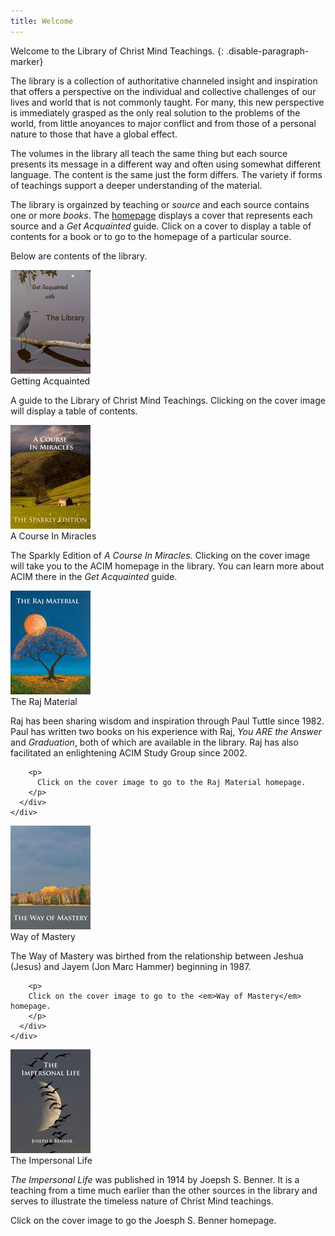 ```yaml
---
title: Welcome
---
```


Welcome to the Library of Christ Mind Teachings.
{: .disable-paragraph-marker}

The library is a collection of authoritative channeled insight and inspiration that offers a perspective on the individual and collective challenges of our lives and world that is not commonly taught. For many, this new perspective is immediately grasped as the only real solution to the problems of the world, from little anoyances to major conflict and from those of a personal nature to those that have a global effect.

The volumes in the library all teach the same thing but each source presents its message in a different way and often using somewhat different language. The content is the same just the form differs. The variety if forms of teachings support a deeper understanding of the material.

The library is orgainzed by teaching or *source* and each source contains one or more *books*. The [homepage](https://www.christmind.info) displays a cover that represents each source and a *Get Acquainted* guide. Click on a cover to display a table of contents for a book or to go to the homepage of a particular source.

Below are contents of the library.

<div class="ui items">
  <div class="item">
    <a href="#" data-book="acq" class="toc-modal-open ui tiny image">
      <img src="/public/img/cmi/acq-toc.jpg">
    </a>
    <div class="content">
      <a class="header">Getting Acquainted</a>
      <div class="description">
        <p>
          A guide to the Library of Christ Mind Teachings. Clicking on the cover image will display a table of contents.
        </p>
      </div>
    </div>
  </div>
  <div class="item">
    <a id="acim-christmind-info" href="https://acim.christmind.info" class="ui tiny image">
      <img src="/public/img/cmi/acim-toc.jpg">
    </a>
    <div class="content">
      <a id="acim-christmind-info" class="header">A Course In Miracles</a>
      <div class="description">
        <p>
          The Sparkly Edition of <em>A Course In Miracles</em>. Clicking on the cover image will take you to the ACIM homepage in the library. You can learn more about ACIM there in the <em>Get Acquainted</em> guide.
        </p>
      </div>
    </div>
  </div>
  <div class="item">
    <a id="raj-christmind-info" href="https://raj-christmind.info" class="ui tiny image">
      <img id="raj-christmind-info" src="/public/img/cmi/raj-toc.jpg">
    </a>
    <div class="content">
      <a class="header">The Raj Material</a>
      <div class="description">
        <p>
          Raj has been sharing wisdom and inspiration through Paul Tuttle since 1982. Paul has written two books on his experience with Raj, <em>You ARE the Answer</em> and <em>Graduation</em>, both of which are available in the library. Raj has also facilitated an enlightening ACIM Study Group since 2002.
        </p>

        <p>
          Click on the cover image to go to the Raj Material homepage.
        </p>
      </div>
    </div>
  </div>
  <div class="item">
    <a id="wom-christmind-info" href="https://wom-christmind-info" class="ui tiny image">
      <img src="/public/img/cmi/wom-toc.jpg">
    </a>
    <div class="content">
      <a class="header">Way of Mastery</a>
      <div class="description">
        <p>
        The Way of Mastery was birthed from the relationship between Jeshua (Jesus) and Jayem (Jon Marc Hammer) beginning in 1987.
        </p>

        <p>
        Click on the cover image to go to the <em>Way of Mastery</em> homepage.
        </p>
      </div>
    </div>
  </div>
  <div class="item">
    <a id="jsb-christmind-info" href="https://jsb.christmind.info" class="ui tiny image">
      <img src="/public/img/cmi/jsb-toc.jpg">
    </a>
    <div class="content">
      <a class="header">The Impersonal Life</a>
      <div class="description">
        <p>
          <em>The Impersonal Life</em> was published in 1914 by Joepsh S. Benner. It is a teaching from a time much earlier than the other sources in the library and serves to illustrate the timeless nature of Christ Mind teachings.
        </p>
        <p>
          Click on the cover image to go the Joesph S. Benner homepage.
        </p>
      </div>
    </div>
  </div>
</div>




